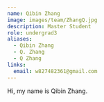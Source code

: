```yaml
---
name: Qibin Zhang
image: images/team/ZhangQ.jpg
description: Master Student
role: undergrad3
aliases:
  - Qibin Zhang
  - Q. Zhang
  - Q Zhang
links:
  email: w827482361@gmail.com
---
```


Hi, my name is Qibin Zhang.